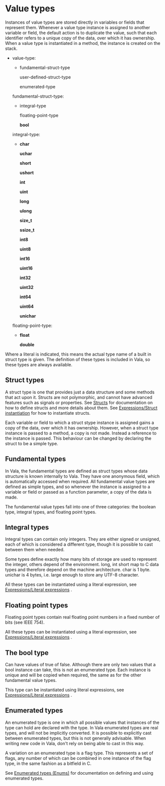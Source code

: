 

Value types
===========

Instances of value types are stored directly in variables or fields that represent them. Whenever a value type instance is assigned to another variable or field, the default action is to duplicate the value, such that each identifier refers to a unique copy of the data, over which it has ownership. When a value type is instantiated in a method, the instance is created on the stack.

-   value-type:

    -   fundamental-struct-type

        user-defined-struct-type

        enumerated-type

    fundamental-struct-type:

    -   integral-type

        floating-point-type

        **bool**

    integral-type:

    -   **char**

        **uchar**

        **short**

        **ushort**

        **int**

        **uint**

        **long**

        **ulong**

        **size\_t**

        **ssize\_t**

        **int8**

        **uint8**

        **int16**

        **uint16**

        **int32**

        **uint32**

        **int64**

        **uint64**

        **unichar**

    floating-point-type:

    -   **float**

        **double**

Where a literal is indicated, this means the actual type name of a built in struct type is given. The definition of these types is included in Vala, so these types are always available.



Struct types
------------

A struct type is one that provides just a data structure and some methods that act upon it. Structs are not polymorphic, and cannot have advanced features such as signals or properties. See
[Structs](http://wiki.gnome.org/action/show/Projects/Vala/Manual/Export/Projects/Vala/Manual/Structs#)
for documentation on how to define structs and more details about them.
See [Expressions/Struct instantiation](http://wiki.gnome.org/action/show/Projects/Vala/Manual/Export/Projects/Vala/Manual/Expressions#Struct_instantiation)
for how to instantiate structs.

Each variable or field to which a struct stype instance is assigned gains a copy of the data, over which it has ownership. However, when a struct type instance is passed to a method, a copy is not made. Instead a reference to the instance is passed. This behaviour can be changed by declaring the struct to be a simple type.




Fundamental types
-----------------

In Vala, the fundamental types are defined as struct types whose data structure is known internally to Vala. They have one anonymous field,
which is automatically accessed when required. All fundamental value types are defined as simple types, and so whenever the instance is assigned to a variable or field or passed as a function parameter, a copy of the data is made.

The fundamental value types fall into one of three categories: the boolean type, integral types, and floating point types.




Integral types
--------------

Integral types can contain only integers. They are either signed or unsigned, each of which is considered a different type, though it is possible to cast between them when needed.

Some types define exactly how many bits of storage are used to represent the integer, others depend of the environment. long, int short map to C data types and therefore depend on the machine architecture. char is 1 byte. unichar is 4 bytes, i.e. large enough to store any UTF-8 character.

All these types can be instantiated using a literal expression, see
[Expressions/Literal expressions](http://wiki.gnome.org/action/show/Projects/Vala/Manual/Export/Projects/Vala/Manual/Expressions#Literal_expressions)
.




Floating point types
--------------------

Floating point types contain real floating point numbers in a fixed number of bits (see IEEE 754).

All these types can be instantiated using a literal expression, see
[Expressions/Literal expressions](http://wiki.gnome.org/action/show/Projects/Vala/Manual/Export/Projects/Vala/Manual/Expressions#Literal_expressions)
.




The bool type
-------------

Can have values of true of false. Although there are only two values that a bool instance can take, this is not an enumerated type. Each instance is unique and will be copied when required, the same as for the other fundamental value types.

This type can be instantiated using literal expressions, see
[Expressions/Literal expressions](http://wiki.gnome.org/action/show/Projects/Vala/Manual/Export/Projects/Vala/Manual/Expressions#Literal_expressions)
.




Enumerated types
----------------

An enumerated type is one in which all possible values that instances of the type can hold are declared with the type. In Vala enumerated types are real types, and will not be implicitly converted. It is possible to explicitly cast between enumerated types, but this is not generally advisable. When writing new code in Vala, don't rely on being able to cast in this way.

A variation on an enumerated type is a flag type. This represents a set of flags, any number of which can be combined in one instance of the flag type, in the same fashion as a bitfield in C.

See [Enumerated types
(Enums)](http://wiki.gnome.org/action/show/Projects/Vala/Manual/Export/Projects/Vala/Manual/Enumerated%20types%20%28Enums%29#)
for documentation on defining and using enumerated types.


